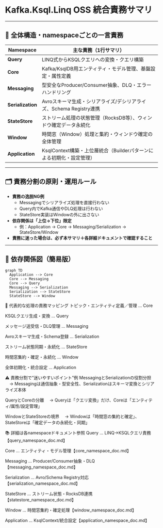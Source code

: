# Kafka.Ksql.Linq OSS 統合責務サマリ

---

## 🔎 全体構造・namespaceごとの一言責務

| Namespace         | 主な責務（1行サマリ）                                                 |
|-------------------|--------------------------------------------------------------------|
| **Query**         | LINQ式からKSQLクエリへの変換・クエリ構築                            |
| **Core**          | Kafka/KsqlDB用エンティティ・モデル管理、基盤設定・属性定義           |
| **Messaging**     | 型安全なProducer/Consumer抽象、DLQ・エラーハンドリング               |
| **Serialization** | Avroスキーマ生成・シリアライズ/デシリアライズ、Schema Registry連携   |
| **StateStore**    | ストリーム処理の状態管理（RocksDB等）、ウィンドウ確定データ永続化    |
| **Window**        | 時間窓（Window）処理と集約・ウィンドウ確定の全体管理                 |
| **Application**   | KsqlContext構築・上位層統合（Builderパターンによる初期化・設定管理） |

---

## 🗂️ 責務分割の原則・運用ルール

- **責務の逸脱NG例**  
  - Messagingでシリアライズ処理を直接行わない  
  - Query内でKafka通信やDLQ処理は行わない  
  - StateStore実装はWindowの外に出さない
- **依存関係は「上位→下位」限定**  
  - 例：Application → Core → Messaging/Serialization → StateStore/Window
- **責務に迷った場合は、必ず本サマリ＋各詳細ドキュメントで確認すること**

---

## 🔗 依存関係図（簡易版）

```mermaid
graph TD
  Application --> Core
  Core --> Messaging
  Core --> Query
  Messaging --> Serialization
  Serialization --> StateStore
  StateStore --> Window
```

📝 代表的な処理の責務マッピング
トピック・エンティティ定義／管理 … Core

KSQLクエリ生成・変換 … Query

メッセージ送受信・DLQ管理 … Messaging

Avroスキーマ生成・Schema登録 … Serialization

ストリーム状態同期・永続化 … StateStore

時間窓集約・確定・永続化 … Window

全体初期化・統合設定 … Application

⚠️ 責務分割で“迷いやすいポイント”例
MessagingとSerializationの役割分担
　→ Messagingは通信抽象・型安全性、Serializationはスキーマ変換とシリアライズ本体

QueryとCoreの分離
　→ Queryは「クエリ変換」だけ、Coreは「エンティティ/属性/設定管理」

WindowとStateStoreの境界
　→ Windowは「時間窓の集約と確定」、StateStoreは「確定データの永続化・同期」

📚 詳細は各namespaceドキュメント参照
Query … LINQ→KSQLクエリ責務【query_namespace_doc.md】

Core … エンティティ・モデル管理【core_namespace_doc.md】

Messaging … Producer/Consumer抽象・DLQ【messaging_namespace_doc.md】

Serialization … Avro/Schema Registry対応【serialization_namespace_doc.md】

StateStore … ストリーム状態・RocksDB連携【statestore_namespace_doc.md】

Window … 時間窓集約・確定処理【window_namespace_doc.md】

Application … KsqlContext/統合設定【application_namespace_doc.md】